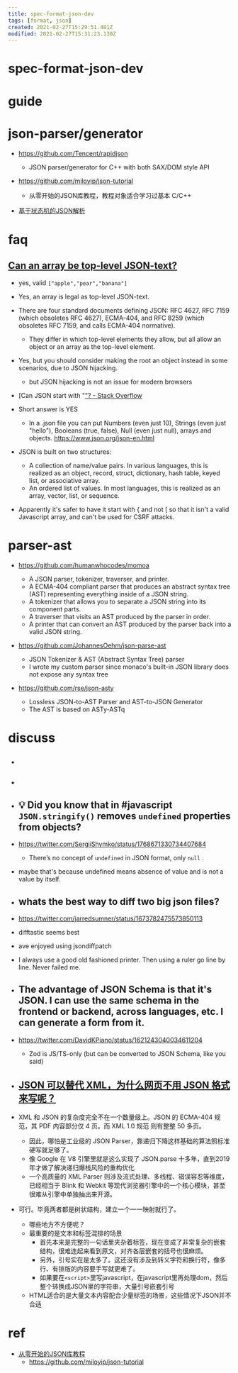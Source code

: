```yaml
---
title: spec-format-json-dev
tags: [format, json]
created: 2021-02-27T15:29:51.481Z
modified: 2021-02-27T15:31:23.130Z
---
```


# spec-format-json-dev

# guide

# json-parser/generator
- https://github.com/Tencent/rapidjson
  - JSON parser/generator for C++ with both SAX/DOM style API
 - https://github.com/miloyip/json-tutorial
    - 从零开始的JSON库教程，教程对象适合学习过基本 C/C++

- [基于状态机的JSON解析](https://juejin.cn/post/7032491400516075557)
# faq

## [Can an array be top-level JSON-text?](https://stackoverflow.com/questions/3833299/can-an-array-be-top-level-json-text)

- yes, valid `["apple","pear","banana"]`

- Yes, an array is legal as top-level JSON-text.
- There are four standard documents defining JSON: RFC 4627, RFC 7159 (which obsoletes RFC 4627), ECMA-404, and RFC 8259 (which obsoletes RFC 7159, and calls ECMA-404 normative). 
  - They differ in which top-level elements they allow, but all allow an object or an array as the top-level element.

- Yes, but you should consider making the root an object instead in some scenarios, due to JSON hijacking.
  - but JSON hijacking is not an issue for modern browsers

- [Can JSON start with "["? - Stack Overflow](https://stackoverflow.com/questions/5034444/can-json-start-with)

- Short answer is YES
  - In a .json file you can put Numbers (even just 10), Strings (even just "hello"), Booleans (true, false), Null (even just null), arrays and objects. https://www.json.org/json-en.html

- JSON is built on two structures:
  - A collection of name/value pairs. In various languages, this is realized as an object, record, struct, dictionary, hash table, keyed list, or associative array.
  - An ordered list of values. In most languages, this is realized as an array, vector, list, or sequence.

- Apparently it's safer to have it start with { and not [ so that it isn't a valid Javascript array, and can't be used for CSRF attacks.
# parser-ast
- https://github.com/humanwhocodes/momoa
  - A JSON parser, tokenizer, traverser, and printer.
  - A ECMA-404 compliant parser that produces an abstract syntax tree (AST) representing everything inside of a JSON string.
  - A tokenizer that allows you to separate a JSON string into its component parts.
  - A traverser that visits an AST produced by the parser in order.
  - A printer that can convert an AST produced by the parser back into a valid JSON string.

- https://github.com/JohannesOehm/json-parse-ast
  - JSON Tokenizer & AST (Abstract Syntax Tree) parser
  - I wrote my custom parser since monaco's built-in JSON library does not expose any syntax tree

- https://github.com/rse/json-asty
  - Lossless JSON-to-AST Parser and AST-to-JSON Generator
  - The AST is based on ASTy-ASTq
# discuss
- ## 

- ## 

- ## 💡 Did you know that in #javascript `JSON.stringify()` removes `undefined` properties from objects? 
- https://twitter.com/SergiiShymko/status/1768671330734407684
  - There’s no concept of `undefined` in JSON format, only `null` .
- maybe that's because undefined means absence of value and is not a value by itself.

- ## whats the best way to diff two big json files?
- https://twitter.com/jarredsumner/status/1673782475573850113
- difftastic seems best
- ave enjoyed using jsondiffpatch

- I always use a good old fashioned printer. Then using a ruler go line by line. Never failed me.

- ## The advantage of JSON Schema is that it's JSON. I can use the same schema in the frontend or backend, across languages, etc. I can generate a form from it.
- https://twitter.com/DavidKPiano/status/1621243040034611204
  - Zod is JS/TS-only (but can be converted to JSON Schema, like you said)

- ## [JSON 可以替代 XML，为什么网页不用 JSON 格式来写呢？](https://www.zhihu.com/question/373946861)
- XML 和 JSON 的复杂度完全不在一个数量级上。JSON 的 ECMA-404 规范，其 PDF 内容部分仅 4 页。而 XML 1.0 规范 则有整整 50 多页。
  - 因此，哪怕是工业级的 JSON Parser，靠递归下降这样基础的算法照标准硬写就足够了。
  - 像 Google 在 V8 引擎里就是这么实现了 JSON.parse 十多年，直到2019年才做了解决递归爆栈风险的重构优化
  - 一个高质量的 XML Parser 则涉及流式处理、多线程、错误容忍等维度，已经相当于 Blink 和 Webkit 等现代浏览器引擎中的一个核心模块，甚至很难从引擎中单独抽出来开源。

- 可行。毕竟两者都是树状结构，建立一个一一映射就行了。
  - 哪些地方不方便呢？
  - 最重要的是文本和标签混排的场景
    - 首先本来是完整的一句话里夹杂着标签，现在变成了非常复杂的嵌套结构，很难连起来看到原文，对齐各层嵌套的括号也很麻烦。
    - 另外，引号实在是太多了。这还没有涉及到转义字符和换行符，像多行、有排版的内容要手写就更难了。
    - 如果要在`<script>`里写javascript，在javascript里再处理dom，然后整个转换成JSON里的字符串，大量引号嵌套引号
  - HTML适合的是大量文本内容配合少量标签的场景，这些情况下JSON并不合适
# ref
- [从零开始的JSON库教程](https://zhuanlan.zhihu.com/json-tutorial)
  - https://github.com/miloyip/json-tutorial
